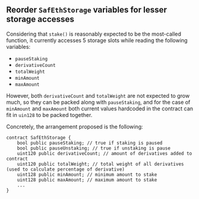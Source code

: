 ## Reorder `SafEthStorage` variables for lesser storage accesses

Considering that `stake()` is reasonably expected to be the most-called function, it currently accesses 5 storage slots while reading the following variables:

* `pauseStaking`
* `derivativeCount`
* `totalWeight`
* `minAmount`
* `maxAmount`

However, both `derivativeCount` and `totalWeight` are not expected to grow much, so they can be packed along with `pauseStaking`, and for the case of `minAmount` and `maxAmount` both current values hardcoded in the contract can fit in `uin128` to be packed together.

Concretely, the arrangement proposed is the following:

```solidity
contract SafEthStorage {
    bool public pauseStaking; // true if staking is paused
    bool public pauseUnstaking; // true if unstaking is pause
    uint120 public derivativeCount; // amount of derivatives added to contract
    uint120 public totalWeight; // total weight of all derivatives (used to calculate percentage of derivative)
    uint128 public minAmount; // minimum amount to stake
    uint128 public maxAmount; // maximum amount to stake
    ...
}
```